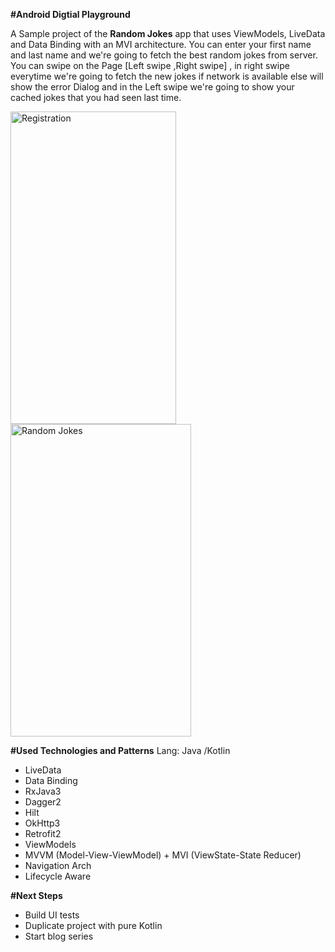 
**#Android Digtial Playground**

A Sample project of the **Random Jokes** app that uses ViewModels, LiveData and Data Binding with an MVI architecture.
You can enter your first name and last name and we're going to fetch the best random jokes from server. You can swipe on the Page [Left swipe ,Right swipe] , 
in right swipe everytime we're going to fetch the new jokes if network is available else will show the error Dialog and in the Left swipe we're going to show your cached jokes that you had seen last time.

<img width="265" height="500" alt="Registration " src="https://user-images.githubusercontent.com/22414106/119788689-fb72d480-beef-11eb-8db7-9a263a0d858d.png"><img width="289" height="500" alt="Random Jokes" src="https://user-images.githubusercontent.com/22414106/119788720-00378880-bef0-11eb-8def-113a62ad15ec.png">

**#Used Technologies and Patterns**
Lang: Java /Kotlin
* LiveData
* Data Binding
* RxJava3
* Dagger2
* Hilt
* OkHttp3
* Retrofit2
* ViewModels
* MVVM (Model-View-ViewModel) + MVI (ViewState-State Reducer)
* Navigation Arch
* Lifecycle Aware


**#Next Steps**
* Build UI tests
* Duplicate project with pure Kotlin
* Start blog series

